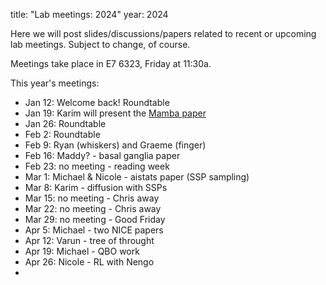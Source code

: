 title: "Lab meetings: 2024"
year: 2024

Here we will post slides/discussions/papers related to recent or upcoming lab meetings. Subject to change, of course.

Meetings take place in E7 6323, Friday at 11:30a.

This year's meetings:

* Jan 12: Welcome back! Roundtable
* Jan 19: Karim will present the [Mamba paper](https://arxiv.org/abs/2312.00752)
* Jan 26: Roundtable
* Feb 2: Roundtable
* Feb 9: Ryan (whiskers) and Graeme (finger)
* Feb 16: Maddy? - basal ganglia paper 
* Feb 23: no meeting - reading week
* Mar 1: Michael & Nicole - aistats paper (SSP sampling) 
* Mar 8: Karim - diffusion with SSPs
* Mar 15: no meeting - Chris away
* Mar 22: no meeting - Chris away
* Mar 29: no meeting - Good Friday
* Apr 5: Michael - two NICE papers
* Apr 12: Varun - tree of throught
* Apr 19: Michael - QBO work
* Apr 26: Nicole - RL with Nengo
* 
